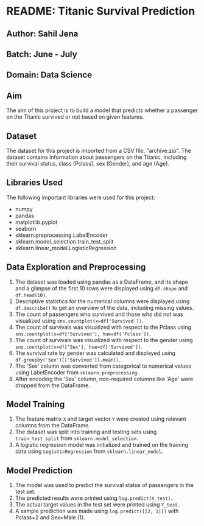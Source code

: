 # README: Titanic Survival Prediction

## Author: Sahil Jena

## Batch: June - July

## Domain: Data Science

## Aim

The aim of this project is to build a model that predicts whether a passenger on the Titanic survived or not based on given features.

## Dataset

The dataset for this project is imported from a CSV file, "archive.zip". The dataset contains information about passengers on the Titanic, including their survival status, class (Pclass), sex (Gender), and age (Age).

## Libraries Used

The following important libraries were used for this project:

- numpy
- pandas
- matplotlib.pyplot
- seaborn
- sklearn.preprocessing.LabelEncoder
- sklearn.model_selection.train_test_split
- sklearn.linear_model.LogisticRegression

## Data Exploration and Preprocessing

1. The dataset was loaded using pandas as a DataFrame, and its shape and a glimpse of the first 10 rows were displayed using `df.shape` and `df.head(10)`.
2. Descriptive statistics for the numerical columns were displayed using `df.describe()` to get an overview of the data, including missing values.
3. The count of passengers who survived and those who did not was visualized using `sns.countplot(x=df['Survived'])`.
4. The count of survivals was visualized with respect to the Pclass using `sns.countplot(x=df['Survived'], hue=df['Pclass'])`.
5. The count of survivals was visualized with respect to the gender using `sns.countplot(x=df['Sex'], hue=df['Survived'])`.
6. The survival rate by gender was calculated and displayed using `df.groupby('Sex')[['Survived']].mean()`.
7. The 'Sex' column was converted from categorical to numerical values using LabelEncoder from `sklearn.preprocessing`.
8. After encoding the 'Sex' column, non-required columns like 'Age' were dropped from the DataFrame.

## Model Training

1. The feature matrix `X` and target vector `Y` were created using relevant columns from the DataFrame.
2. The dataset was split into training and testing sets using `train_test_split` from `sklearn.model_selection`.
3. A logistic regression model was initialized and trained on the training data using `LogisticRegression` from `sklearn.linear_model`.

## Model Prediction

1. The model was used to predict the survival status of passengers in the test set.
2. The predicted results were printed using `log.predict(X_test)`.
3. The actual target values in the test set were printed using `Y_test`.
4. A sample prediction was made using `log.predict([[2, 1]])` with Pclass=2 and Sex=Male (1).
